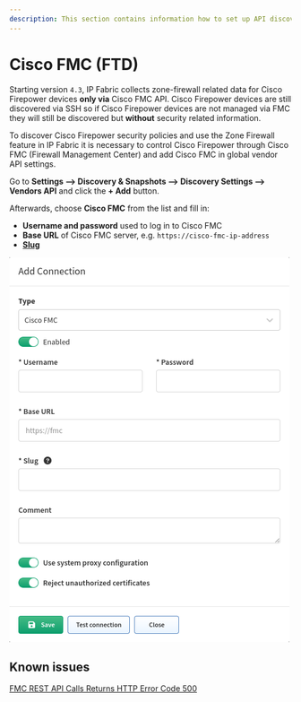 ```yaml
---
description: This section contains information how to set up API discovery for Cisco FMC.
---
```


# Cisco FMC (FTD)

Starting version `4.3`, IP Fabric collects zone-firewall related data for Cisco
Firepower devices **only via** Cisco FMC API. Cisco Firepower devices are
still discovered via SSH so if Cisco Firepower devices are not managed via FMC
they will still be discovered but **without** security related information.

To discover Cisco Firepower security policies and use the Zone Firewall feature
in IP Fabric it is necessary to control Cisco Firepower through Cisco FMC
(Firewall Management Center) and add Cisco FMC in global vendor API settings.

Go to **Settings --> Discovery & Snapshots --> Discovery Settings --> Vendors
API** and click the **+ Add** button.

Afterwards, choose **Cisco FMC** from the list and fill in:

- **Username and password** used to log in to Cisco FMC
- **Base URL** of Cisco FMC server, e.g. `https://cisco-fmc-ip-address`
- [**Slug**](index.md#slug-and-comment)

![Cisco FMC api add](cisco/fmc/ciscoFmcAPIAdd.png)

## Known issues

[FMC REST API Calls Returns HTTP Error Code 500](../../../../support/known_issues/Vendors/cisco/FMC_REST_API.md)
